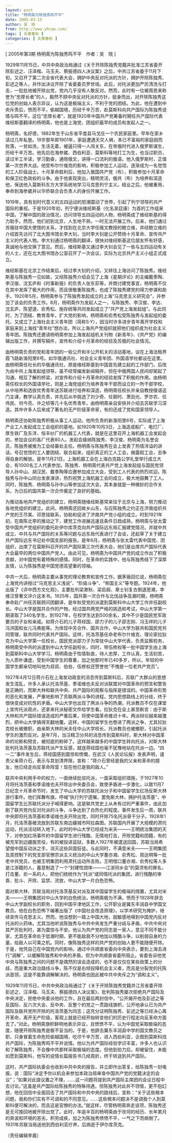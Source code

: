 ```yaml
---
layout: post
title: "杨明斋为陈独秀鸣不平"
date: 2005-03-15
author: 吴　晓
from: http://www.yhcqw.com/
tags: [ 炎黄春秋 ]
categories: [ 炎黄春秋 ]
---
```



[ 2005年第3期 杨明斋为陈独秀鸣不平　作者：吴　晓 ]


1929年11月15日，中共中央政治局通过《关于开除陈独秀党籍并批准江苏省委开除彭述之、汪泽楷、马玉夫、蔡振德四人决议案》之后，中共江苏省委于11月下旬，又召开了第二次全省代表大会，拥护中央反对托派的方针，拥护开除陈独秀、彭述之等人，并作出决议开除了省委委员罗世瑶。此后，对托派更加严厉清洗与打击，一批批地被开除出党，党内几乎没有人敢反对。然而，此时有一位被周恩来称誉为“忠厚长者”的人，毅然不顾中央反对托派的方针，挺身而出，对开除陈独秀这位党的创始人表示异议，认为这是极端主义，不利于党的团结。为此，他在遭到中央斥责后，愤而不平，偷越国境，历经千辛万苦，赴莫斯科向共产国际为陈独秀说情与鸣不平。这位“忠厚长者”，就是1920年中国共产党筹备时期任共产国际代表维经斯基翻译的杨明斋，他也是上海党、团组织最早的成员和发起人之一。


杨明斋，名好德，1882年生于山东省平度县马戈庄一个农民家庭里。早年在家乡读过几年私塾。19岁那年即1901年，家庭遭遇天灾人祸，本已不富裕的家庭因而败落，一贫如洗，生活无着，被逼只得一人闯关东，在帝俄时代进入俄罗斯谋生，历经千辛万苦。他先后在海参崴、西伯利亚、莫斯科等地打工为生，也当过职员，读过半工半读，学习勤奋，通晓俄文，讲得一口流利的俄语。他入俄罗斯时，正值第一次世界大战，他受布尔什维克的影响，积极参加工人运动，逐渐成为一名觉悟的工人阶级战士。十月革命胜利后，他加入俄国共产党（布），积极参加十月革命和保卫红色政权的斗争。由于他表现突出，精明灵活，俄共（布）为培养和深造他，保送他入莫斯科东方大学系统地学习马克思列宁主义。结业之后，他被重用，奉命到海参崴并以华侨联合会负责人的身份开展工作。


1919年，具有划时代意义的五四运动的怒潮震动了世界，引起了列宁领导的共产国际的重视。于是1920年初，列宁便派维经斯基（化名吴廷康）为首的工作组来中国，了解中国的政治情况，访问领导五四运动的人物，杨明斋成了维经斯基的得力助手。然而，他们初到北京，人生地不熟，一时无法开展工作。后来，他们通过苏俄驻中国大使馆的关系，才找到在北京大学任俄文教授的鲍立维，并经鲍立维的介绍首先访问了北大图书馆长李大钊，当时李大钊是公开赞扬十月革命、宣传共产主义的代表人物。李大钊通过杨明斋的翻译，很快对维经斯基这位朋友怀有好感，真诚地与他交换了意见。然后，维经斯基又通过李大钊会见了一些与五四运动有关的人士，还在北大图书馆办公室召开了一次会议，实际为北京共产主义小组正式成立。


维经斯基在北京工作结束后，经过李大钊的介绍，又转往上海访问了陈独秀。维经斯基与陈独秀一见如故，又经陈独秀介绍会见了上海《星期评论》的主编戴季陶、李汉俊、沈玄庐和《时事新报》的负责人张东荪等，并商讨建党事宜，杨明斋不仅在其中发挥了极大的作用，而且很敬重陈独秀，也成了陈独秀建党的得力参谋和助手。1920年5月，杨明斋参与了陈独秀发起成立的上海“马克思主义研究会”，并参加了该会的负责工作。8月，杨明斋作为发起人之一，与陈独秀、李汉俊、李达、沈玄庐、陈望道、俞秀松、施存统等共同发起成立了“共产党上海发起组”。与此同时，为了团结、教育青年，扩大党的影响，杨明斋和俞秀松受陈独秀与发起组的委托，又成立了上海社会主义青年团（简称S·Y），因当时许多进步青年离开学校和家庭来到上海找“青年社”想办法，所以上海共产党组织就把他们组织成为社会主义青年团。陈独秀还邀请杨明斋参加上海发起组机关刊物《新青年》、《共产党》的编辑出版工作，并撰写稿件，宣传和介绍十月革命的经验及苏俄的社会情况。


由杨明斋负责的党和青年团的一些公开和半公开机关的活动基地，设在上海法租界霞飞路新渔阳里6号。如华俄通讯社、社会主义青年团、外国语学社都设在这里。由杨明斋任社长的华俄通讯社，原是维经斯基到中国首先建立起的工作部门，后改为由中共上海发起组领导，虽不经常编发新闻稿件，但在中俄两国人民间却架起了沟通、相互了解的桥梁，对宣传和介绍十月革命的经验发挥了积极的作用。由杨明斋任校长的外国语学社，则是上海党组织为培养青年干部而设立的一所干部学校，从中培养和选拔优秀青年送苏联进行培养和深造，杨明斋任校长并亲自教授俄语这门主课，教学认真负责，并先后从中挑选了刘少奇、任弼时、萧劲光、罗亦农、任伟民、何今亮、许之桢等几十名优秀青年，由杨明斋亲自安排并介绍去苏联学习深造。其中许多人后来成了著名的无产阶级革命家，有的还成了党和国家领导人。


杨明斋还协助陈独秀积极从事工人运动，他所负责的新渔阳里6号，实际成了上海产业工人发起成立工会组织的基地。如1920年10月3日，上海造成船厂、电灯厂、厚生铁厂及东洋、恒丰纱厂的机器工人代表，就是在这里召开上海机器工会发起会的，参加会议的各厂代表80人。发起会接纳陈独秀、李汉俊、杨明斋为名誉会员，陈独秀被推为工会经募处主任。杨明斋与陈独秀在会上发表了热情洋溢的讲话，号召觉悟的工人要团结、联合起来，组织真正的工人工会，揭露假工会，去争得自身的解放。是年11月21日，上海机器工会在上海白克路公学礼堂举行成立大会，有1000名工人代表参加，陈独秀、杨明斋代表共产党上海发起组与国民党领导人孙中山、胡汉民、戴季陶等应邀参加成立大会，受到工人代表的热烈欢迎。陈独秀与孙中山同台发表演讲，热烈祝贺上海机器工会的成立，极大地鼓舞了工人。同时，陈独秀、杨明斋与孙中山等参加这次大会，其本身就是一种微妙的合作关系，为日后的国共第一次合作奠定了良好的基础。


为推动各地共产党组织的建立，杨明斋随维经斯基常来往于北京与上海，努力推动各地党组织的建立。此间，杨明斋还回故乡山东，与应陈独秀之约正在济南组织共产党的王尽美、邓恩铭联系，协助和促进了济南共产党小组的成立。时到1921年初，在南陈北李的推动之下，建党工作进展迅速且条件日趋成熟，杨明斋与张太雷受中国共产党组织的委托赴伊尔库茨克向共产国际远东局汇报建党情况，并就中共成立、中共与共产国际的关系等问题与远东局代表进行了会谈，还起草了关于建立共产国际远东书记处中国支部的报告。是年6月，杨明斋与张太雷代表中国党、团组织，出席了在莫斯科召开的共产国际第三次代表大会，他们是出席共产国际代表大会最早的两位中国共产党人。由此可见，杨明斋为中国共产党的成立作出了积极贡献，对中国党有着特殊的感情。同时，在革命的实践中，他与陈独秀结下了深厚友情，认为陈独秀是中国党德高望重的领袖。


中共一大后，杨明斋主要从事党的理论教育和宣传工作。据茅盾回忆说，杨明斋在上海党内讲授过“马克思主义浅说”、“阶级斗争”、“帝国主义”等专题。1924年，他出版了《评中西方文化观》，主要批判梁漱秋、梁启超、章士钊复古倒退思潮，李维汉曾著文评介这本书。1925年，国共第一次合作与北伐战争高潮时期，杨明斋奉命赴广州任苏联顾问团翻译，是年秋受党的派遣到莫斯科中山大学工作并任副校长。中山大学是国共合作的产物，经过国共两党严格的挑选和考试，中山大学第一期录取了340名学生。到1927年，在校学生达到500余名，其中不少是国民党军政要员的子女和亲戚。如蒋介石的儿子蒋经国、邵力子的儿子邵志刚、冯玉祥的儿子冯洪国和女儿冯弗能等。为体现中苏合作、国共合作，中山大学为联共和国民党共同管理，联共同时代表共产国际。这样，托洛茨基任命老布尔什维克、理论家拉狄克为中山大学第一任校长，国民党派邵力子为常驻中山大学代表，负责监察校务，杨明斋受中共的派遣到中山大学任副校长，同时，带伍修权等一批中国学生由上海到莫斯科中山大学学习。杨明斋由于性情耿直，待人忠厚，工作认真，生活刻苦，为人质朴谦虚，受到中国学生的尊重，加之他那时年已40多岁，所以，年轻的中国学生都亲切地叫他为叔叔、伯伯，伍修权还赞誉他“不愧是一位老共产党员”。


1927年4月12日蒋介石在上海发动政变的消息传到莫斯科后，苏联广大群众的思想发生混乱，许多人承认托洛茨基、季诺维也夫反对派联盟对中国革命的预言和警告是正确的，而斯大林和联共中央、共产国际的观察与指挥是错误的。中国革命形势的恶化和发展，严重地影响了苏联两派斗争的进程，党内思想路线上的分歧，终于很快变成对抗性的矛盾。中山大学也出现了两派斗争的热潮，托派教员不仅在课堂上宣传托派观点，还拿来托派秘密文件给学生看。拉狄克在会上甚至断言：由于斯大林和共产国际错误造成的严重后果，将使中国革命推迟十年。两派辩论越来越激烈，把中山大学搞得天翻地覆。这样，中国的留学生也卷进了两派之争，尤其拉狄克校长被撤职，由亲斯大林的米夫任中山大学校长，托派教员也被撤职，引起托派学生的激烈反对。是年7月，当汪精卫分共的消息传到莫斯科时，斯大林对中国革命的论断和预言，被彻底的粉碎了。这样越来越多的中国学生转向托派，对斯大林批判托洛茨基及苏联托派产生反感，就连蒋经国也毫不犹豫地站在托派一边。“四一二”事件发生后，蒋经国感到震惊和愤慨，在武汉《人民论坛报》发表声明，谴责父亲蒋介石，表示与其划清界限，宣称：“蒋介石曾经是我的父亲和革命的朋友，他已经走向反革命阵营！现在他已是我的敌人。”


联共中央利用手中的权力，一面继续批驳托派，一面采取组织措施，于1927年10月将托洛茨基和季诺维也夫开除出中央委员会，致使矛盾进一步激化，以致11月7日纪念十月革命节时，发生了中山大学的苏联托派分子和中国留学生红场反斯大林游行事件。他们挥舞布旗，呼喊“执行列宁遗嘱，罢免斯大林，拥护托洛茨基”，中国留学生比苏联托派分子喊得更响。这是联共党史上从未有过的严重事件，由此加剧了联共党内反对托派的斗争，斗争达到了白热化的程度。事件发生后一周，联共中央即将托洛茨基和季诺维也夫开除出党，同时开除75名托派骨干分子。1928年1月，托洛茨基被流放到苏联东南边疆城市阿拉森图。苏联国内开展了大规模的肃托运动，托派活动转入地下。此时的中山大学已经成为米夫———王明统治集团的天下，对参加红场事件的中国留学生进行残酷、无情地打击，开除党籍和团籍，有的被充军到边疆服苦役，有的被投进监狱，多数人1927年被遣送回国，苏联当局希望借中国反动派之手，消灭这些异国狂徒。与此同时，不满意米夫———王明集团及其控制下的党支部官僚宗派主义统治的中山大学董亦湘、俞秀松、周达明等一批老中共党员，也被王明集团利用肃托运动所击败。王明借口董亦湘、俞秀松等人多是江浙籍的人，蓄意制造了一个“封建性团体———江浙同乡会”的莫须有的罪名，打击董、俞一系的人，把他们统统作为“托派”或同情托派的集团，进行残酷的审查、批斗、开除、监禁、流放，中山大学一片白色恐怖。


面对斯大林、苏联当局对托洛茨基反对派及其中国留学生的极端的措置，尤其对米夫———王明集团对中山大学的白色统治，杨明斋极为不满，愤而于1928年辞去中山大学副校长的职务，回到中国平津地区工作，公开职业是冀东丰润县中学国文教员。他在白色恐怖下编著出版了《中国社会改造原理》，以学术研究为掩护，继续宣传马克思主义。然而，他没想到一踏上中国大地，就敏感地嗅到中国党内反对托派的火药味。尤其当他听说陈独秀与中共中央发生严重分歧与矛盾，中共中央对其严厉批判时，甚为震惊与不安。他认为共产党的同志是一家人，意见不同不能分家，尤其在革命处于低潮时期，更不能敌我不分地加以残酷斗争，以削弱自身的力量，给敌人以可乘之机。同时，像陈独秀这样的共产党的创始人更不能随便开除。于是，他凭自己在中国党内的影响，通过中共顺直省委向中央表示，要到上海去进行“调解”，以缓解陈独秀和中央的矛盾，但为中共顺直省委所阻止。省委告诉他党中央与陈独秀之间的问题不是偶然的误会造成的，也不是仅仅在某些政策上的分歧，而是重大政治路线斗争，陈不仅是右倾投降机会主义者，而且是分裂党的托陈派首领，这是不能靠调解解决的。杨明斋也因此被中共中央斥之为“调和主义”。


1929年11月15日，中共中央政治局通过了《关于开除陈独秀党籍并江苏省委开除彭述之、汪泽楷、马玉夫、蔡振德四人决议案》，批判陈独秀屡次拒绝共产国际及中央决定，拒绝中央委派他的工作，且在最后两封信中，“公开揭开他及彭述之等反国际、反六次大会、反中央、反整个的党之一贯路线旗帜，公开地承认已为共产国际及联共党所开除的托洛茨基为同志；这充分证明陈独秀、彭述之等已经决心离开革命，离开无产阶级，客观上就是已经开始转变他们的历史行程走向反革命方面去了。”对此，杨明斋旗帜鲜明地表示异议，且愤愤不平，认为中国党采取极端的态度，随便开除陈独秀是极不妥当的。于是，他辞去冀东丰润县中学的国文教员之职，只身冒着生命危险偷越国境，吃尽千辛万苦，进入西伯利亚，企图到莫斯科找共产国际，为陈独秀鸣不平并说情。他以为共产国际经验学识丰富，许多人也认识和了解陈独秀，不会像中共那样采取极端的态度。但他到伯力后，却被留住，未能如愿到莫斯科，他写的说情长篇报告书几经周折，终于转送到共产国际。


这时，共产国际执委会也收到中共中央的报告，并立即作出答复，给陈独秀一封电报，说：国际“决定予你以机会来参加本政治局审查中国共产党的党籍决定的会议”；“如果对此提议置之不理，……这一问题将提到共产国际主席团的会议日程中去讨论。”这虽是共产国际给陈独秀的特殊待遇，但陈独秀对此并不领情，更不抱幻想，他在回信中全面回击了共产国际和中共中央的路线后，宣称：“关于这些根本问题，我和你们实有不可调和的不同意见。……这些根本问题决不是调我个人到莫斯科便可解决的，而且这是官僚的办法。”就这样，尽管杨明斋奔走说项，陈独秀还是无可挽回地被开除出党了。此时，年逾半百的杨明斋由于坎坷的经历、长年累月的奔波和环境的恶劣，积劳成疾，加之为陈独秀愤愤不平，一气之下而病倒了。1931年苏联当局送他到西伯利亚疗养，后病逝于伊尔库茨克。

（责任编辑李晨）


